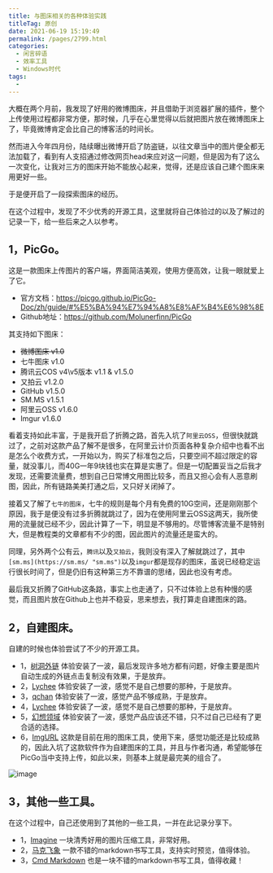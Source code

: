 ```yaml
---
title: 与图床相关的各种体验实践
titleTag: 原创
date: 2021-06-19 15:19:49
permalink: /pages/2799.html
categories:
  - 闲言碎语
  - 效率工具
  - Windows时代
tags:
  - 
---
```


大概在两个月前，我发现了好用的微博图床，并且借助于浏览器扩展的插件，整个上传使用过程都非常方便，那时候，几乎在心里觉得以后就把图片放在微博图床上了，毕竟微博肯定会比自己的博客活的时间长。

然而进入今年四月份，陆续曝出微博开启了防盗链，以往文章当中的图片便全都无法加载了，看到有人支招通过修改网页head来应对这一问题，但是因为有了这么一次变化，让我对三方的图床开始不能放心起来，觉得，还是应该自己建个图床来用更好一些。

于是便开启了一段探索图床的经历。

在这个过程中，发现了不少优秀的开源工具，这里就将自己体验过的以及了解过的记录一下，给一些后来之人以参考。

## 1，PicGo。

这是一款图床上传图片的客户端，界面简洁美观，使用方便高效，让我一眼就爱上了它。

- 官方文档：https://picgo.github.io/PicGo-Doc/zh/guide/#%E5%BA%94%E7%94%A8%E8%AF%B4%E6%98%8E
- Github地址：https://github.com/Molunerfinn/PicGo

其支持如下图床：

- ~~微博图床 v1.0~~
- 七牛图床 v1.0
- 腾讯云COS v4\v5版本 v1.1 & v1.5.0
- 又拍云 v1.2.0
- GitHub v1.5.0
- SM.MS v1.5.1
- 阿里云OSS v1.6.0
- Imgur v1.6.0

看着支持如此丰富，于是我开启了折腾之路，首先入坑了`阿里云OSS`，但很快就跳过了，之前对这款产品了解不是很多，在阿里云计价页面各种复杂介绍中也看不出是怎么个收费方式，一开始以为，购买了标准包之后，只要空间不超过限定的容量，就没事儿，而40G一年9块钱也实在算是实惠了。但是一切配置妥当之后我才发现，还需要流量费，想到自己日常博文用图比较多，而且又担心会有人恶意刷图，因此，所有链路美美打通之后，又只好关闭掉了。

接着又了解了`七牛的图床`，七牛的规则是每个月有免费的10G空间，还是刚刚那个原因，我于是便没有过多折腾就跳过了，因为在使用阿里云OSS这两天，我所使用的流量就已经不少，因此计算了一下，明显是不够用的。尽管博客流量不是特别大，但是教程类的文章都有不少的图，因此图片的流量还是蛮大的。

同理，另外两个公有云，`腾讯`以及`又拍云`，我则没有深入了解就跳过了，其中`[sm.ms](https://sm.ms/ "sm.ms")`以及`imgur`都是现存的图床，虽说已经稳定运行很长时间了，但是仍旧有这种第三方不靠谱的思绪，因此也没有考虑。

最后我又折腾了GitHub这条路，事实上也走通了，只不过体验上总有种慢的感觉，而且图片放在Github上也并不稳妥，思来想去，我打算走自建图床的路。

## 2，自建图床。

自建的时候也体验尝试了不少的开源工具。

- 1，[树洞外链](https://yun.aoaoao.me/)
  体验安装了一波，最后发现许多地方都有问题，好像主要是图片自动生成的外链点击复制没有效果，于是放弃。
- 2，[Lychee](https://github.com/LycheeOrg/Lychee)
  体验安装了一波，感觉不是自己想要的那种，于是放弃。
- 3，[qchan](https://github.com/qakcn/qchan)
  体验安装了一波，感觉产品不够成熟，于是放弃。
- 4，[Lychee](https://github.com/electerious/Lychee)
  体验安装了一波，感觉不是自己想要的那种，于是放弃。
- 5，[幻想领域](https://github.com/iAJue/Fantasy-field)
  体验安装了一波，感觉产品应该还不错，只不过自己已经有了更合适的选择。
- 6，[ImgURL](https://doc.xiaoz.me/#/imgurl2/)
  这款是目前在用的图床工具，使用下来，感觉功能还是比较成熟的，因此入坑了这款软件作为自建图床的工具，并且与作者沟通，希望能够在PicGo当中支持上传，如此以来，则基本上就是最完美的组合了。

![image](http://t.eryajf.net/imgs/2021/09/10330b0e82b20080.jpg)

## 3，其他一些工具。

在这个过程中，自己还使用到了其他的一些工具，一并在此记录分享下。

- 1，[Imagine](https://github.com/meowtec/Imagine)
  一块清秀好用的图片压缩工具，非常好用。
- 2，[马克飞象](https://maxiang.io/)
  一款不错的markdown书写工具，支持实时预览，值得体验。
- 3，[Cmd Markdown](https://www.zybuluo.com/cmd/)
  也是一块不错的markdown书写工具，值得收藏！
